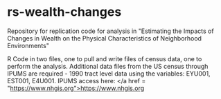 # rs-wealth-changes
Repository for replication code for analysis in "Estimating the Impacts of Changes in Wealth on the Physical Characteristics of Neighborhood Environments"

R Code in two files, one to pull and write files of census data, one to perform the analysis. Additional data files from the US census through IPUMS are required - 1990 tract level data using the variables: EYU001, EST001, E4U001. IPUMS access here: </a href = "https://www.nhgis.org">https://www.nhgis.org</a>
